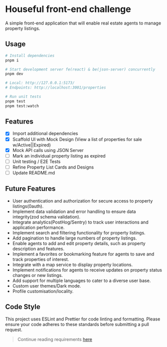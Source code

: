 # Houseful front-end challenge
A simple front-end application that will enable real estate agents to manage property listings.

## Usage
```sh
# Install dependencies
pnpm i

# Start development server fe(react) & be(json-server) concurrently
pnpm dev

# Local: http://127.0.0.1:5173/
# Endpoints: http://localhost:3001/properties

# Run unit tests
pnpm test
pnpm test:watch
```

## Features
- [x] Import additional dependencies
- [x] Scaffold UI with Mock Design (View a list of properties for sale w/Active||Expired)
- [x] Mock API calls using JSON Server
- [ ] Mark an individual property listing as expired
- [ ] Unit testing / E2E Tests
- [ ] Refine Property List Cards and Designs
- [ ] Update README.md

## Future Features
- User authentication and authorization for secure access to property listings(0auth).
- Implement data validation and error handling to ensure data integrity(zod schema validation).
- Integrate analytics(PostHog/Sentry) to track user interactions and application performance.
- Implement search and filtering functionality for property listings.
- Add pagination to handle large numbers of property listings.
- Enable agents to add and edit property details, such as property description and features.
- Implement a favorites or bookmarking feature for agents to save and track properties of interest.
- Integrate with a map service to display property locations.
- Implement notifications for agents to receive updates on property status changes or new listings.
- Add support for multiple languages to cater to a diverse user base.
- Custom user themes/Dark mode.
- Profile customisation/locality.

## Code Style
This project uses ESLint and Prettier for code linting and formatting. Please ensure your code adheres to these standards before submitting a pull request.


> Continue reading requirements [here](README_INSTRUCTIONS.md)
